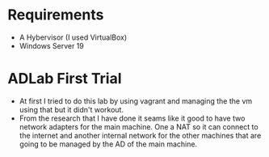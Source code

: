 # Requirements
- A Hybervisor (I used VirtualBox)
- Windows Server 19

# ADLab First Trial
- At first I tried to do this lab by using vagrant and managing the the vm using that but it didn't workout.
- From the research that I have done it seams like it good to have two network adapters for the main machine. One a NAT so it can connect to the internet and another internal network for the other machines that are going to be managed by the AD of the main machine.
